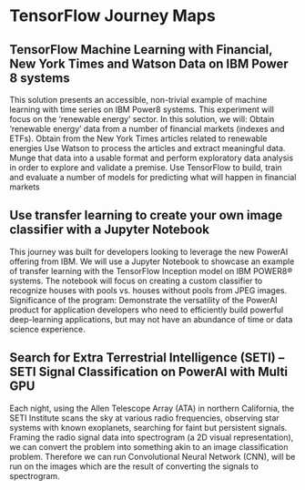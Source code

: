 # TensorFlow Journey Maps

## TensorFlow Machine Learning with Financial, New York Times and Watson Data on IBM Power 8 systems
This solution presents an accessible, non-trivial example of machine learning with time series on IBM Power8 systems. This experiment will focus on the ‘renewable energy’ sector. In this solution, we will: 
Obtain ‘renewable energy’ data from a number of financial markets (indexes and ETFs).
Obtain from the New York Times articles related to renewable energies
Use Watson to process the articles and extract meaningful data.
Munge that data into a usable format and perform exploratory data analysis in order to explore and validate a premise.
Use TensorFlow to build, train and evaluate a number of models for predicting what will happen in financial markets 

## Use transfer learning to create your own image classifier with a Jupyter Notebook
This journey was built for developers looking to leverage the new PowerAI offering from IBM. We will use a Jupyter Notebook to showcase an example of transfer learning with the TensorFlow Inception model on IBM POWER8® systems. The notebook will focus on creating a custom classifier to recognize houses with pools vs. houses without pools from JPEG images.
Significance of the program: Demonstrate the versatility of the PowerAI product for application developers who need to efficiently build powerful deep-learning applications, but may not have an abundance of time or data science experience.

## Search for Extra Terrestrial Intelligence (SETI) – SETI Signal Classification on PowerAI with Multi GPU
Each night, using the Allen Telescope Array (ATA) in northern California, the SETI Institute scans the sky at various radio frequencies, observing star systems with known exoplanets, searching for faint but persistent signals. Framing the radio signal data into spectrogram (a 2D visual representation), we can convert the problem into something akin to an image classification problem. Therefore we can run Convolutional Neural Network (CNN), will be run on the images which are the result of converting the signals to spectrogram.


